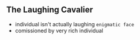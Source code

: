 ## The Laughing Cavalier
- individual isn't actually laughing `enigmatic face`
- comissioned by very rich individual